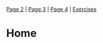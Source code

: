 <a href="page2.html">Page 2</a> | <a href="page3.html">Page 3</a> | <a href="page4.html">Page 4</a> | <a href="exercises.html">Exercises</a>


<h1>Home</h1>
